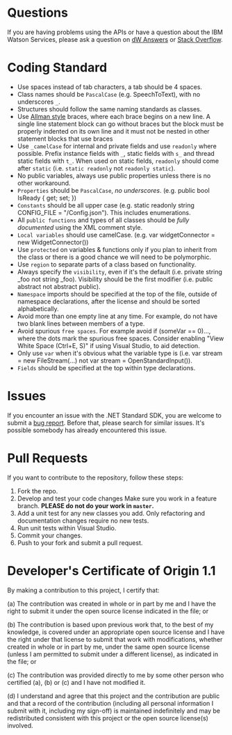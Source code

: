 # Questions

If you are having problems using the APIs or have a question about the IBM Watson Services, please ask a question on [dW Answers][dw-answers] or [Stack Overflow][stack-overflow].

# Coding Standard

* Use spaces instead of tab characters, a tab should be 4 spaces.
* Class names should be `PascalCase` (e.g. SpeechToText), with no underscores `_`.
* Structures should follow the same naming standards as classes.
* Use [Allman style][allman-style] braces, where each brace begins on a new line. A single line statement block can go without braces but the block must be properly indented on its own line and it must not be nested in other statement blocks that use braces
* Use `_camelCase` for internal and private fields and use `readonly` where possible. Prefix instance fields with `_`, static fields with `s_` and thread static fields with `t_`. When used on static fields, `readonly` should come after `static` (i.e. `static readonly` not `readonly static`).
* No public variables, always use public properties unless there is no other workaround.
* `Properties` should be `PascalCase`, _no underscores_. (e.g. public bool IsReady { get; set; })
* `Constants` should be all upper case (e.g. static readonly string CONFIG_FILE = "/Config.json"). This includes enumerations.
* All `public functions` and types of all classes should be _fully documented_ using the XML comment style.
* `Local variables` should use camelCase. (e.g. var widgetConnector = new WidgetConnector())
* Use `protected` on variables & functions only if you plan to inherit from the class or there is a good chance we will need to be polymorphic.
* Use `region` to separate parts of a class based on functionality.
* Always specify the `visibility`, even if it's the default (i.e. private string _foo not string _foo). Visibility should be the first modifier (i.e. public abstract not abstract public).
* `Namespace` imports should be specified at the top of the file, outside of namespace declarations, after the license and should be sorted alphabetically.
* Avoid more than one empty line at any time. For example, do not have two blank lines between members of a type.
* Avoid spurious `free spaces`. For example avoid if (someVar == 0)..., where the dots mark the spurious free spaces. Consider enabling "View White Space (Ctrl+E, S)" if using Visual Studio, to aid detection.
* Only use `var` when it's obvious what the variable type is (i.e. var stream = new FileStream(...) not var stream = OpenStandardInput()).
* `Fields` should be specified at the top within type declarations.

# Issues

If you encounter an issue with the .NET Standard SDK, you are welcome to submit a [bug report][dotnet-sdk-issues]. Before that, please search for similar issues. It's possible somebody has already encountered this issue.

# Pull Requests

If you want to contribute to the repository, follow these steps:

1. Fork the repo.
1. Develop and test your code changes Make sure you work in a feature branch. **PLEASE do not do your work in `master`.**
1. Add a unit test for any new classes you add. Only refactoring and documentation changes require no new tests.
1. Run unit tests within Visual Studio.
1. Commit your changes.
1. Push to your fork and submit a pull request.

# Developer's Certificate of Origin 1.1

By making a contribution to this project, I certify that:

(a) The contribution was created in whole or in part by me and I
   have the right to submit it under the open source license
   indicated in the file; or

(b) The contribution is based upon previous work that, to the best
   of my knowledge, is covered under an appropriate open source
   license and I have the right under that license to submit that
   work with modifications, whether created in whole or in part
   by me, under the same open source license (unless I am
   permitted to submit under a different license), as indicated
   in the file; or

(c) The contribution was provided directly to me by some other
   person who certified (a), (b) or (c) and I have not modified
   it.

(d) I understand and agree that this project and the contribution
   are public and that a record of the contribution (including all
   personal information I submit with it, including my sign-off) is
   maintained indefinitely and may be redistributed consistent with
   this project or the open source license(s) involved.

[dw-answers]: https://developer.ibm.com/answers/questions/ask/?topics=watson
[stack-overflow]: http://stackoverflow.com/questions/ask?tags=ibm-watson
[allman-style]: http://en.wikipedia.org/wiki/Indent_style#Allman_style
[dotnet-sdk-issues]: https://github.com/atilatosta/dotnet-standard-sdk/issues

